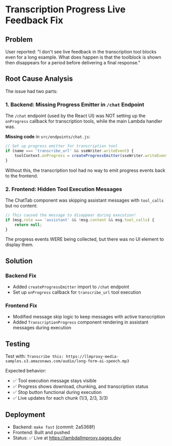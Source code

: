 # Transcription Progress Live Feedback Fix

## Problem

User reported: "I don't see live feedback in the transcription tool blocks even for a long example. What does happen is that the toolblock is shown then disappears for a period before delivering a final response."

## Root Cause Analysis

The issue had two parts:

### 1. Backend: Missing Progress Emitter in `/chat` Endpoint

The `/chat` endpoint (used by the React UI) was NOT setting up the `onProgress` callback for transcription tools, while the main Lambda handler was.

**Missing code** in `src/endpoints/chat.js`:
```javascript
// Set up progress emitter for transcription tool
if (name === 'transcribe_url' && sseWriter.writeEvent) {
    toolContext.onProgress = createProgressEmitter(sseWriter.writeEvent, id, 'transcribe_url');
}
```

Without this, the transcription tool had no way to emit progress events back to the frontend.

### 2. Frontend: Hidden Tool Execution Messages

The ChatTab component was skipping assistant messages with `tool_calls` but no content:

```typescript
// This caused the message to disappear during execution!
if (msg.role === 'assistant' && !msg.content && msg.tool_calls) {
    return null;
}
```

The progress events WERE being collected, but there was no UI element to display them.

## Solution

### Backend Fix
- Added `createProgressEmitter` import to `/chat` endpoint
- Set up `onProgress` callback for `transcribe_url` tool execution

### Frontend Fix
- Modified message skip logic to keep messages with active transcription
- Added `TranscriptionProgress` component rendering in assistant messages during execution

## Testing

Test with: `Transcribe this: https://llmproxy-media-samples.s3.amazonaws.com/audio/long-form-ai-speech.mp3`

Expected behavior:
- ✅ Tool execution message stays visible
- ✅ Progress shows download, chunking, and transcription status
- ✅ Stop button functional during execution
- ✅ Live updates for each chunk (1/3, 2/3, 3/3)

## Deployment

- Backend: `make fast` (commit: 2a5368f)
- Frontend: Built and pushed
- Status: ✅ Live at https://lambdallmproxy.pages.dev
